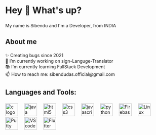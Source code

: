 
<!--
**SibenduD/SibenduD** is a ✨ _special_ ✨ repository because its `README.md` (this file) appears on your GitHub profile.

Here are some ideas to get you started:

- 🔭 I’m currently working on ...
- 🌱 I’m currently learning ...
- 👯 I’m looking to collaborate on ...
- 🤔 I’m looking for help with ...
- 💬 Ask me about ...
- 📫 How to reach me: ...
- 😄 Pronouns: ...
- ⚡ Fun fact: ...
-->

<h1 align="left">Hey 👋 What's up?</h1>

###

<p align="left">My name is Sibendu and I'm a Developer, from INDIA</p>

###

<h2 align="left">About me</h2>

###

<p align="left">✨ Creating bugs since 2021 <br>🔭 I’m currently working on sign-Languge-Translator <br>📚 I'm currently learning FullStack Development<br>📫 How to reach me: sibendudas.official@gmail.com </p>

###

<h2 align="left">Languages and Tools:</h2>

###

<div align="left">
 <img src="https://cdn.jsdelivr.net/gh/devicons/devicon@6910f0503efdd315c8f9b858234310c06e04d9c0/icons/c/c-original.svg" height="40" alt="c logo"  />
  <img width="12" />
 <img src="https://cdn.jsdelivr.net/gh/devicons/devicon@6910f0503efdd315c8f9b858234310c06e04d9c0/icons/java/java-original.svg" height="40" alt="java logo"  />
  <img width="12" />
  <img src="https://cdn.jsdelivr.net/gh/devicons/devicon@6910f0503efdd315c8f9b858234310c06e04d9c0/icons/html5/html5-original-wordmark.svg" height="40" alt="html5 logo"  />
  <img width="12" />
  <img src="https://cdn.jsdelivr.net/gh/devicons/devicon@6910f0503efdd315c8f9b858234310c06e04d9c0/icons/css3/css3-original.svg" height="40" alt="css3 logo"  />
  <img width="12" />
  <img src="https://cdn.jsdelivr.net/gh/devicons/devicon/icons/javascript/javascript-original.svg" height="40" alt="javascript logo"  />
  <img width="12" />
   <img src="https://cdn.jsdelivr.net/gh/devicons/devicon@6910f0503efdd315c8f9b858234310c06e04d9c0/icons/python/python-original.svg" height="40" alt="python logo"  />
  <img width="12" />
  <img src="https://cdn.jsdelivr.net/gh/devicons/devicon@6910f0503efdd315c8f9b858234310c06e04d9c0/icons/firebase/firebase-original.svg" height="40" alt="Firebase logo"  />
  <img width="12" />
    <img src="https://cdn.jsdelivr.net/gh/devicons/devicon@6910f0503efdd315c8f9b858234310c06e04d9c0/icons/linux/linux-original.svg" height="40" alt="Linux logo"  />
  <img width="12" />
    <img src="https://cdn.jsdelivr.net/gh/devicons/devicon@6910f0503efdd315c8f9b858234310c06e04d9c0/icons/putty/putty-original.svg" height="40" alt="Putty logo"  />
  <img width="12" />
   <img src="https://cdn.jsdelivr.net/gh/devicons/devicon@6910f0503efdd315c8f9b858234310c06e04d9c0/icons/vscode/vscode-original.svg" height="40" alt="VScode logo"  />
  <img width="12" />
   <img src="https://cdn.jsdelivr.net/gh/devicons/devicon@6910f0503efdd315c8f9b858234310c06e04d9c0/icons/flutter/flutter-original.svg" height="40" alt="Flutter logo"  />
  <img width="12" />
 
</div>

###
